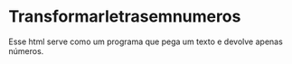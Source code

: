 # Transformarletrasemnumeros

Esse html serve como um programa que pega um texto e devolve apenas números.

